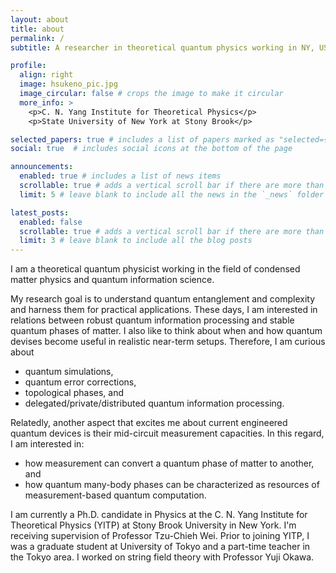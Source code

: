 ```yaml
---
layout: about
title: about
permalink: /
subtitle: A researcher in theoretical quantum physics working in NY, USA

profile:
  align: right
  image: hsukeno_pic.jpg
  image_circular: false # crops the image to make it circular
  more_info: >
    <p>C. N. Yang Institute for Theoretical Physics</p>
    <p>State University of New York at Stony Brook</p>

selected_papers: true # includes a list of papers marked as "selected={true}"
social: true  # includes social icons at the bottom of the page

announcements:
  enabled: true # includes a list of news items
  scrollable: true # adds a vertical scroll bar if there are more than 3 news items
  limit: 5 # leave blank to include all the news in the `_news` folder

latest_posts:
  enabled: false
  scrollable: true # adds a vertical scroll bar if there are more than 3 new posts items
  limit: 3 # leave blank to include all the blog posts
---
```


I am a theoretical quantum physicist working in the field of condensed matter physics and quantum information science. 

My research goal is to understand quantum entanglement and complexity and harness them for practical applications. These days, I am interested in relations between robust quantum information processing and stable quantum phases of matter. 
I also like to think about when and how quantum devises become useful in realistic near-term setups. Therefore, I am curious about 
- quantum simulations, 
- quantum error corrections, 
- topological phases, and 
- delegated/private/distributed quantum information processing.    

Relatedly, another aspect that excites me about current engineered quantum devices is their mid-circuit measurement capacities. 
In this regard, I am interested in:
- how measurement can convert a quantum phase of matter to another, and 
- how quantum many-body phases can be characterized as resources of measurement-based quantum computation.


I am currently a Ph.D. candidate in Physics at the C. N. Yang Institute for Theoretical Physics (YITP) at Stony Brook University in New York. I'm receiving supervision of Professor Tzu-Chieh Wei. Prior to joining YITP, I was a graduate student at University of Tokyo and a part-time teacher in the Tokyo area. I worked on string field theory with Professor Yuji Okawa.


